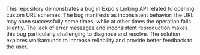 This repository demonstrates a bug in Expo's Linking API related to opening custom URL schemes. The bug manifests as inconsistent behavior: the URL may open successfully some times, while at other times the operation fails silently. The lack of error messages and inconsistent reproduction makes this bug particularly challenging to diagnose and resolve.  The solution explores workarounds to increase reliability and provide better feedback to the user.